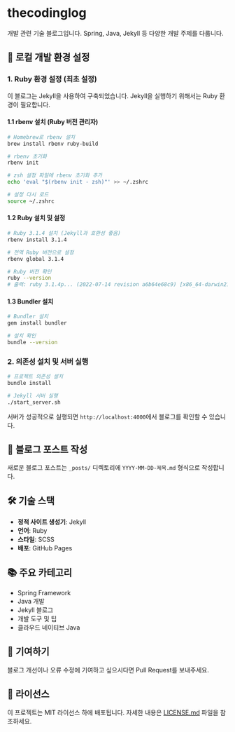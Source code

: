 # thecodinglog

개발 관련 기술 블로그입니다. Spring, Java, Jekyll 등 다양한 개발 주제를 다룹니다.

## 🚀 로컬 개발 환경 설정

### 1. Ruby 환경 설정 (최초 설정)

이 블로그는 Jekyll을 사용하여 구축되었습니다. Jekyll을 실행하기 위해서는 Ruby 환경이 필요합니다.

#### 1.1 rbenv 설치 (Ruby 버전 관리자)
```bash
# Homebrew로 rbenv 설치
brew install rbenv ruby-build

# rbenv 초기화
rbenv init

# zsh 설정 파일에 rbenv 초기화 추가
echo 'eval "$(rbenv init - zsh)"' >> ~/.zshrc

# 설정 다시 로드
source ~/.zshrc
```

#### 1.2 Ruby 설치 및 설정
```bash
# Ruby 3.1.4 설치 (Jekyll과 호환성 좋음)
rbenv install 3.1.4

# 전역 Ruby 버전으로 설정
rbenv global 3.1.4

# Ruby 버전 확인
ruby --version
# 출력: ruby 3.1.4p... (2022-07-14 revision a6b64e68c9) [x86_64-darwin21]
```

#### 1.3 Bundler 설치
```bash
# Bundler 설치
gem install bundler

# 설치 확인
bundle --version
```

### 2. 의존성 설치 및 서버 실행

```bash
# 프로젝트 의존성 설치
bundle install

# Jekyll 서버 실행
./start_server.sh
```

서버가 성공적으로 실행되면 `http://localhost:4000`에서 블로그를 확인할 수 있습니다.

## 📝 블로그 포스트 작성

새로운 블로그 포스트는 `_posts/` 디렉토리에 `YYYY-MM-DD-제목.md` 형식으로 작성합니다.

## 🛠️ 기술 스택

- **정적 사이트 생성기**: Jekyll
- **언어**: Ruby
- **스타일**: SCSS
- **배포**: GitHub Pages

## 📚 주요 카테고리

- Spring Framework
- Java 개발
- Jekyll 블로그
- 개발 도구 및 팁
- 클라우드 네이티브 Java

## 🤝 기여하기

블로그 개선이나 오류 수정에 기여하고 싶으시다면 Pull Request를 보내주세요.

## 📄 라이선스

이 프로젝트는 MIT 라이선스 하에 배포됩니다. 자세한 내용은 [LICENSE.md](LICENSE.md) 파일을 참조하세요.
